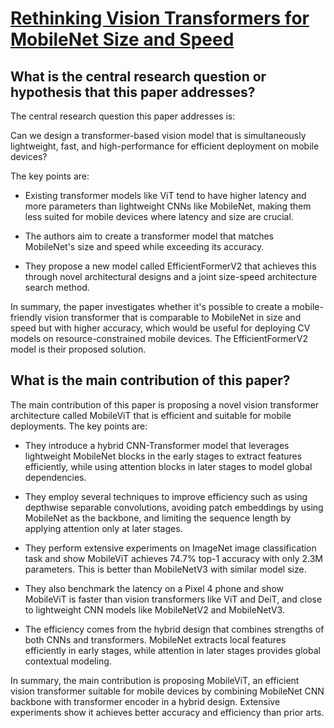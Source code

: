 # [Rethinking Vision Transformers for MobileNet Size and Speed](https://arxiv.org/abs/2212.08059)

## What is the central research question or hypothesis that this paper addresses?

 The central research question this paper addresses is: 

Can we design a transformer-based vision model that is simultaneously lightweight, fast, and high-performance for efficient deployment on mobile devices?

The key points are:

- Existing transformer models like ViT tend to have higher latency and more parameters than lightweight CNNs like MobileNet, making them less suited for mobile devices where latency and size are crucial. 

- The authors aim to create a transformer model that matches MobileNet's size and speed while exceeding its accuracy.

- They propose a new model called EfficientFormerV2 that achieves this through novel architectural designs and a joint size-speed architecture search method.

In summary, the paper investigates whether it's possible to create a mobile-friendly vision transformer that is comparable to MobileNet in size and speed but with higher accuracy, which would be useful for deploying CV models on resource-constrained mobile devices. The EfficientFormerV2 model is their proposed solution.


## What is the main contribution of this paper?

 The main contribution of this paper is proposing a novel vision transformer architecture called MobileViT that is efficient and suitable for mobile deployments. The key points are:

- They introduce a hybrid CNN-Transformer model that leverages lightweight MobileNet blocks in the early stages to extract features efficiently, while using attention blocks in later stages to model global dependencies. 

- They employ several techniques to improve efficiency such as using depthwise separable convolutions, avoiding patch embeddings by using MobileNet as the backbone, and limiting the sequence length by applying attention only at later stages.

- They perform extensive experiments on ImageNet image classification task and show MobileViT achieves 74.7% top-1 accuracy with only 2.3M parameters. This is better than MobileNetV3 with similar model size.

- They also benchmark the latency on a Pixel 4 phone and show MobileViT is faster than vision transformers like ViT and DeiT, and close to lightweight CNN models like MobileNetV2 and MobileNetV3.

- The efficiency comes from the hybrid design that combines strengths of both CNNs and transformers. MobileNet extracts local features efficiently in early stages, while attention in later stages provides global contextual modeling.

In summary, the main contribution is proposing MobileViT, an efficient vision transformer suitable for mobile devices by combining MobileNet CNN backbone with transformer encoder in a hybrid design. Extensive experiments show it achieves better accuracy and efficiency than prior arts.
